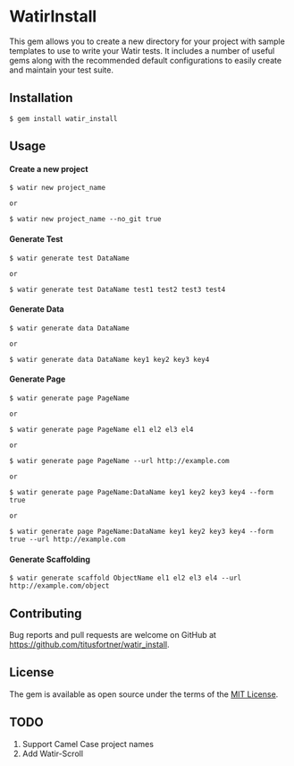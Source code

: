 # WatirInstall

This gem allows you to create a new directory for your project with sample templates
to use to write your Watir tests. It includes a number of useful gems along with 
the recommended default configurations to easily create and maintain your test suite.

## Installation

    $ gem install watir_install

## Usage

#### Create a new project

    $ watir new project_name

    or

    $ watir new project_name --no_git true

#### Generate Test

    $ watir generate test DataName
    
    or
    
    $ watir generate test DataName test1 test2 test3 test4


#### Generate Data

    $ watir generate data DataName
    
    or
    
    $ watir generate data DataName key1 key2 key3 key4


#### Generate Page

    $ watir generate page PageName
    
    or
    
    $ watir generate page PageName el1 el2 el3 el4
    
    or
    
    $ watir generate page PageName --url http://example.com

    or
    
    $ watir generate page PageName:DataName key1 key2 key3 key4 --form true

    or

    $ watir generate page PageName:DataName key1 key2 key3 key4 --form true --url http://example.com

#### Generate Scaffolding

    $ watir generate scaffold ObjectName el1 el2 el3 el4 --url http://example.com/object


## Contributing

Bug reports and pull requests are welcome on GitHub at https://github.com/titusfortner/watir_install.


## License

The gem is available as open source under the terms of the [MIT License](http://opensource.org/licenses/MIT).

## TODO

1. Support Camel Case project names
2. Add Watir-Scroll
